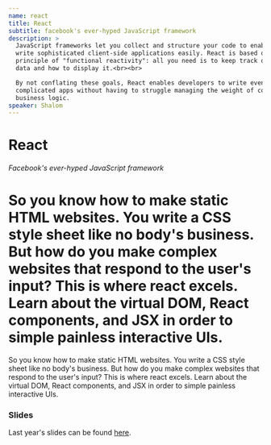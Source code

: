 ```yaml
---
name: react
title: React
subtitle: facebook's ever-hyped JavaScript framework
description: >
  JavaScript frameworks let you collect and structure your code to enable you to
  write sophisticated client-side applications easily. React is based on the
  principle of "functional reactivity": all you need is to keep track of your
  data and how to display it.<br><br>

  By not conflating these goals, React enables developers to write even very
  complicated apps without having to struggle managing the weight of complicated
  business logic.
speaker: Shalom
---
```


# React
###### Facebook's ever-hyped JavaScript framework

So you know how to make static HTML websites. You write a CSS style sheet like no body's business. But how do you make complex websites that respond to the user's input? This is where react excels. Learn about the virtual DOM, React components, and JSX in order to simple painless interactive UIs.
=======
So you know how to make static HTML websites. You write a CSS style sheet like no body's business. But how do you make complex websites that respond to the user's input? This is where react excels. Learn about the virtual DOM, React components, and JSX in order to simple painless interactive UIs.

### Slides

Last year's slides can be found [here][1].

[1]: slides.pdf
